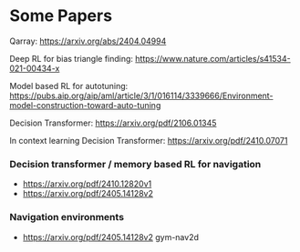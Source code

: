 # Some Papers

Qarray: https://arxiv.org/abs/2404.04994

Deep RL for bias triangle finding: https://www.nature.com/articles/s41534-021-00434-x

Model based RL for autotuning: https://pubs.aip.org/aip/aml/article/3/1/016114/3339666/Environment-model-construction-toward-auto-tuning

Decision Transformer: https://arxiv.org/pdf/2106.01345

In context learning Decision Transformer: https://arxiv.org/pdf/2410.07071


### Decision transformer / memory based RL for navigation
* https://arxiv.org/pdf/2410.12820v1
* https://arxiv.org/pdf/2405.14128v2

### Navigation environments
* https://arxiv.org/pdf/2405.14128v2 gym-nav2d
